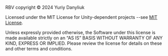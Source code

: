 RBV copyright © 2024 Yuriy Danyliuk

Licensed under the MIT License for Unity-dependent projects
--see [MIT License](https://github.com/danliukuri/RaymarchedBoundingVolumes?tab=MIT-1-ov-file).

Unless expressly provided otherwise, the Software under this license is made available strictly on an “AS IS” BASIS WITHOUT WARRANTY OF ANY KIND, EXPRESS OR IMPLIED. Please review the license for details on these and other terms and conditions.
